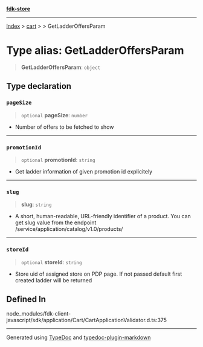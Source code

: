 [**fdk-store**](../../../README.md)
***

[Index](../../../API.md) > [cart](../../README.md) > [<internal>](../README.md) > GetLadderOffersParam

# Type alias: GetLadderOffersParam

> **GetLadderOffersParam**: `object`

## Type declaration

### `pageSize`

> `optional` **pageSize**: `number`

- Number of offers to be fetched to show

***

### `promotionId`

> `optional` **promotionId**: `string`

- Get ladder information of given promotion
id explicitely

***

### `slug`

> **slug**: `string`

- A short, human-readable, URL-friendly identifier of
a product. You can get slug value from the endpoint
/service/application/catalog/v1.0/products/

***

### `storeId`

> `optional` **storeId**: `string`

- Store uid of assigned store on PDP page. If
not passed default first created ladder will be returned

## Defined In

node\_modules/fdk-client-javascript/sdk/application/Cart/CartApplicationValidator.d.ts:375

***
Generated using [TypeDoc](https://typedoc.org/) and [typedoc-plugin-markdown](https://www.npmjs.com/package/typedoc-plugin-markdown)
